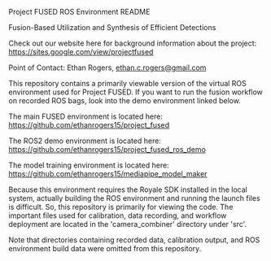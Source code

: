 Project FUSED ROS Environment README

Fusion-Based Utilization and Synthesis of Efficient Detections

Check out our website here for background information about the project: 
https://sites.google.com/view/projectfused

Point of Contact: Ethan Rogers, ethan.c.rogers@gmail.com

This repository contains a primarily viewable version of the virtual ROS
environment used for Project FUSED. If you want to run the fusion workflow
on recorded ROS bags, look into the demo environment linked below.

The main FUSED environment is located here:
https://github.com/ethanrogers15/project_fused

The ROS2 demo environment is located here: 
https://github.com/ethanrogers15/project_fused_ros_demo

The model training environment is located here:
https://github.com/ethanrogers15/mediapipe_model_maker

Because this environment requires the Royale SDK installed in the local
system, actually building the ROS environment and running the launch files
is difficult. So, this repository is primarily for viewing the code. The 
important files used for calibration, data recording, and workflow deployment
are located in the 'camera_combiner' directory under 'src'. 

Note that directories containing recorded data, calibration output, and ROS
environment build data were omitted from this repository.
